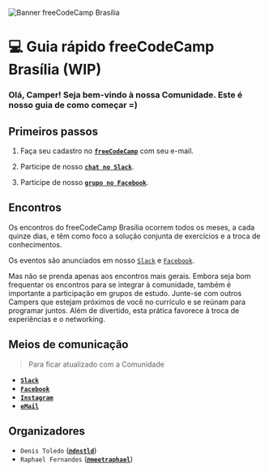 ![Banner freeCodeCamp Brasília](https://raw.githubusercontent.com/freecodecampbsb/quick-start/master/images/git-banner.jpg)

# :computer: Guia rápido freeCodeCamp Brasília (WIP)

### Olá, Camper! Seja bem-vindo à nossa Comunidade. Este é nosso guia de como começar =)

## Primeiros passos

1. Faça seu cadastro no **[`freeCodeCamp`](https://www.freecodecamp.com/)** com seu e-mail.

2. Participe de nosso **[`chat no Slack`](https://fcc-bsb-invite.herokuapp.com/)**.

3. Participe de nosso **[`grupo no Facebook`](https://www.facebook.com/groups/free.code.camp.brasilia/)**.

## Encontros

Os encontros do freeCodeCamp Brasília ocorrem todos os meses, a cada quinze dias, e têm como foco a solução conjunta de exercícios e a troca de conhecimentos. 

Os eventos são anunciados em nosso [`Slack`](https://fccbrasilia.slack.com/messages) e [`Facebook`](https://www.facebook.com/groups/free.code.camp.brasilia/).

Mas não se prenda apenas aos encontros mais gerais. Embora seja bom frequentar os encontros para se integrar à comunidade, também é importante a participação em grupos de estudo. Junte-se com outros Campers que estejam próximos de você no currículo e se reúnam para programar juntos. Além de divertido, esta prática favorece à troca de experiências e o networking.

## Meios de comunicação

> Para ficar atualizado com a Comunidade

- **[`Slack`](https://fccbrasilia.slack.com/messages)**   
- **[`Facebook`](https://www.facebook.com/groups/free.code.camp.brasilia/)**
- **[`Instagram`](https://www.instagram.com/freecodecampbsb/)**
- **[`eMail`](mailto:freecodecampbsb@gmail.com)** 

## Organizadores

- `Denis Toledo` (**[`@dnstld`](https://twitter.com/dnstld)**)
- `Raphael Fernandes` (**[`@meetraphael`](https://twitter.com/meetraphael)**)
